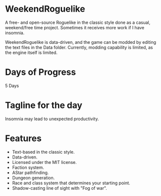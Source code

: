 # WeekendRoguelike
A free- and open-source Roguelike in the classic style done as a casual, weekend/free time project. Sometimes it receives more work if I have insomnia.

WeekendRoguelike is data-driven, and the game can be modded by editing the text files in the Data folder. Currently, modding capability is limited, as the engine itself is limited.

# Days of Progress
5 Days

# Tagline for the day
Insomnia may lead to unexpected productivity.

# Features
* Text-based in the classic style.
* Data-driven.
* Licensed under the MIT license.
* Faction system.
* AStar pathfinding.
* Dungeon generation.
* Race and class system that determines your starting point.
* Shadow-casting line of sight with "Fog of war".
